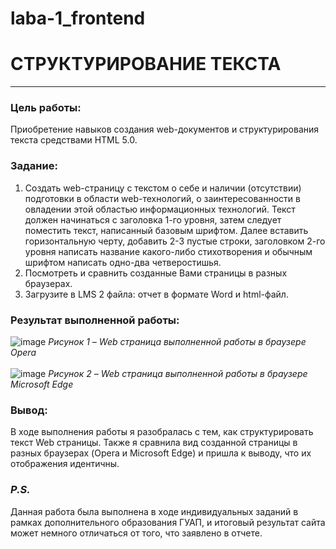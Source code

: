 # laba-1_frontend
# СТРУКТУРИРОВАНИЕ ТЕКСТА
____
### Цель работы: 
Приобретение навыков создания web-документов и структурирования текста средствами HTML 5.0.
### Задание:
1.	Создать web-страницу с текстом о себе и наличии (отсутствии) подготовки в области web-технологий, о заинтересованности в овладении этой областью информационных технологий. Текст должен начинаться с заголовка 1-го уровня, затем следует поместить текст, написанный базовым шрифтом. Далее вставить горизонтальную черту, добавить 2-3 пустые строки, заголовком 2-го уровня написать название какого-либо стихотворения и обычным шрифтом написать одно-два четверостишья.
2.	Посмотреть и сравнить созданные Вами страницы в разных браузерах.
3.	Загрузите в LMS 2 файла: отчет в формате Word и html-файл.
### Результат выполненной работы:
![image](https://github.com/meesgloot/laba-1_frontend/assets/118816204/1553d72e-0d60-49e6-8d3c-47e0950a2e3e)
*Рисунок 1 – Web страница выполненной работы в браузере Opera*
<br><br>
![image](https://github.com/meesgloot/laba-1_frontend/assets/118816204/049a6750-16f7-4120-87c0-75817005dbf3)
*Рисунок 2 – Web страница выполненной работы в браузере Microsoft Edge*

### Вывод:
В ходе выполнения работы я разобралась с тем, как структурировать текст Web страницы. Также я сравнила вид созданной страницы в разных браузерах (Opera и Microsoft Edge) и пришла к выводу, что их отображения идентичны.

### *P.S.*
Данная работа была выполнена в ходе индивидуальных заданий в рамках дополнительного образования ГУАП, и итоговый результат сайта может немного отличаться от того, что заявлено в отчете.
